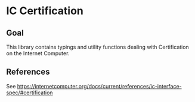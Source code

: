 # IC Certification

## Goal
This library contains typings and utility functions dealing with Certification on the Internet Computer.

## References
See https://internetcomputer.org/docs/current/references/ic-interface-spec/#certification
